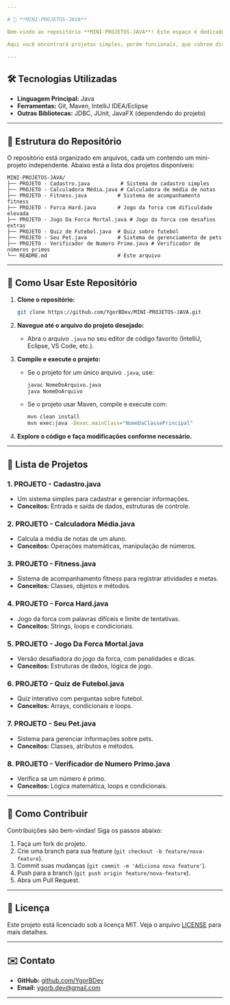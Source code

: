 ```yaml
---

# 🚀 **MINI-PROJETOS-JAVA**

Bem-vindo ao repositório **MINI-PROJETOS-JAVA**! Este espaço é dedicado a uma coleção de pequenos projetos em Java, desenvolvidos para praticar e aprimorar habilidades de programação, lógica e uso de tecnologias relacionadas à linguagem Java.

Aqui você encontrará projetos simples, porém funcionais, que cobrem diversos conceitos e ferramentas do ecossistema Java. Cada projeto é independente e pode ser utilizado como referência para estudos ou como base para projetos maiores.

---
```


## 🛠 **Tecnologias Utilizadas**

- **Linguagem Principal:** Java
- **Ferramentas:** Git, Maven, IntelliJ IDEA/Eclipse
- **Outras Bibliotecas:** JDBC, JUnit, JavaFX (dependendo do projeto)

---

## 📂 **Estrutura do Repositório**

O repositório está organizado em arquivos, cada um contendo um mini-projeto independente. Abaixo está a lista dos projetos disponíveis:

```
MINI-PROJETOS-JAVA/
├── PROJETO - Cadastro.java          # Sistema de cadastro simples
├── PROJETO - Calculadora Média.java # Calculadora de média de notas
├── PROJETO - Fitness.java          # Sistema de acompanhamento fitness
├── PROJETO - Forca Hard.java       # Jogo da forca com dificuldade elevada
├── PROJETO - Jogo Da Forca Mortal.java # Jogo da forca com desafios extras
├── PROJETO - Quiz de Futebol.java  # Quiz sobre futebol
├── PROJETO - Seu Pet.java          # Sistema de gerenciamento de pets
├── PROJETO - Verificador de Numero Primo.java # Verificador de números primos
└── README.md                       # Este arquivo
```

---

## 🎯 **Como Usar Este Repositório**

1. **Clone o repositório:**
   ```bash
   git clone https://github.com/YgorBDev/MINI-PROJETOS-JAVA.git
   ```

2. **Navegue até o arquivo do projeto desejado:**
   - Abra o arquivo `.java` no seu editor de código favorito (IntelliJ, Eclipse, VS Code, etc.).

3. **Compile e execute o projeto:**
   - Se o projeto for um único arquivo `.java`, use:
     ```bash
     javac NomeDoArquivo.java
     java NomeDoArquivo
     ```
   - Se o projeto usar Maven, compile e execute com:
     ```bash
     mvn clean install
     mvn exec:java -Dexec.mainClass="NomeDaClassePrincipal"
     ```

4. **Explore o código e faça modificações conforme necessário.**

---

## 📝 **Lista de Projetos**

### 1. **PROJETO - Cadastro.java**
   - Um sistema simples para cadastrar e gerenciar informações.
   - **Conceitos:** Entrada e saída de dados, estruturas de controle.

### 2. **PROJETO - Calculadora Média.java**
   - Calcula a média de notas de um aluno.
   - **Conceitos:** Operações matemáticas, manipulação de números.

### 3. **PROJETO - Fitness.java**
   - Sistema de acompanhamento fitness para registrar atividades e metas.
   - **Conceitos:** Classes, objetos e métodos.

### 4. **PROJETO - Forca Hard.java**
   - Jogo da forca com palavras difíceis e limite de tentativas.
   - **Conceitos:** Strings, loops e condicionais.

### 5. **PROJETO - Jogo Da Forca Mortal.java**
   - Versão desafiadora do jogo da forca, com penalidades e dicas.
   - **Conceitos:** Estruturas de dados, lógica de jogo.

### 6. **PROJETO - Quiz de Futebol.java**
   - Quiz interativo com perguntas sobre futebol.
   - **Conceitos:** Arrays, condicionais e loops.

### 7. **PROJETO - Seu Pet.java**
   - Sistema para gerenciar informações sobre pets.
   - **Conceitos:** Classes, atributos e métodos.

### 8. **PROJETO - Verificador de Numero Primo.java**
   - Verifica se um número é primo.
   - **Conceitos:** Lógica matemática, loops e condicionais.

---

## 🤝 **Como Contribuir**

Contribuições são bem-vindas! Siga os passos abaixo:
1. Faça um fork do projeto.
2. Crie uma branch para sua feature (`git checkout -b feature/nova-feature`).
3. Commit suas mudanças (`git commit -m 'Adiciona nova feature'`).
4. Push para a branch (`git push origin feature/nova-feature`).
5. Abra um Pull Request.

---

## 📄 **Licença**

Este projeto está licenciado sob a licença MIT. Veja o arquivo [LICENSE](LICENSE) para mais detalhes.

---

## ✉️ **Contato**

- **GitHub:** [github.com/YgorBDev](https://github.com/YgorBDev)
- **Email:** ygorb.dev@gmail.com

---
